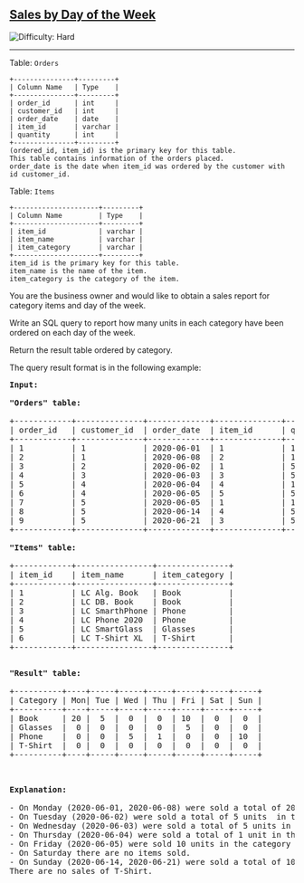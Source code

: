 <h2><a href="https://leetcode.com/problems/sales-by-day-of-the-week/description/">Sales by Day of the Week</a></h2> <img src='https://img.shields.io/badge/Difficulty-Hard-red' alt='Difficulty: Hard' /><hr><div><p>Table: <code>Orders</code></p>
<pre><code>+---------------+---------+
| Column Name   | Type    |
+---------------+---------+
| order_id      | int     |
| customer_id   | int     |
| order_date    | date    | 
| item_id       | varchar |
| quantity      | int     |
+---------------+---------+
(ordered_id, item_id) is the primary key for this table.
This table contains information of the orders placed.
order_date is the date when item_id was ordered by the customer with id customer_id.
</code></pre>
<p>Table: <code>Items</code></p>
<pre><code>+---------------------+---------+
| Column Name         | Type    |
+---------------------+---------+
| item_id             | varchar |
| item_name           | varchar |
| item_category       | varchar |
+---------------------+---------+
item_id is the primary key for this table.
item_name is the name of the item.
item_category is the category of the item.
</code></pre>


<p>You are the business owner and would like to obtain a sales report for category items and day of the week.</p>
<p>Write an SQL query to report how many units in each category have been ordered on each day of the week.</p>
<p>Return the result table ordered by category.</p>
<p>The query result format is in the following example:</p>


<pre>
<strong>Input:</strong> 

<strong>"Orders" table:</strong> 

+------------+--------------+-------------+--------------+-------------+
| order_id   | customer_id  | order_date  | item_id      | quantity    |
+------------+--------------+-------------+--------------+-------------+
| 1          | 1            | 2020-06-01  | 1            | 10          |
| 2          | 1            | 2020-06-08  | 2            | 10          |
| 3          | 2            | 2020-06-02  | 1            | 5           |
| 4          | 3            | 2020-06-03  | 3            | 5           |
| 5          | 4            | 2020-06-04  | 4            | 1           |
| 6          | 4            | 2020-06-05  | 5            | 5           |
| 7          | 5            | 2020-06-05  | 1            | 10          |
| 8          | 5            | 2020-06-14  | 4            | 5           |
| 9          | 5            | 2020-06-21  | 3            | 5           |
+------------+--------------+-------------+--------------+-------------+

<strong>"Items" table:</strong> 

+------------+----------------+---------------+
| item_id    | item_name      | item_category |
+------------+----------------+---------------+
| 1          | LC Alg. Book   | Book          |
| 2          | LC DB. Book    | Book          |
| 3          | LC SmarthPhone | Phone         |
| 4          | LC Phone 2020  | Phone         |
| 5          | LC SmartGlass  | Glasses       |
| 6          | LC T-Shirt XL  | T-Shirt       |
+------------+----------------+---------------+

</pre>

<pre>
<strong>"Result" table:</strong> 

+----------+----+-----+-----+-----+-----+-----+-----+
| Category | Mon| Tue | Wed | Thu | Fri | Sat | Sun |
+----------+----+-----+-----+-----+-----+-----+-----+
| Book     | 20 |  5  |  0  |  0  | 10  |  0  |  0  |
| Glasses  |  0 |  0  |  0  |  0  |  5  |  0  |  0  |
| Phone    |  0 |  0  |  5  |  1  |  0  |  0  | 10  |
| T-Shirt  |  0 |  0  |  0  |  0  |  0  |  0  |  0  |
+----------+----+-----+-----+-----+-----+-----+-----+

</pre>

<pre>

<strong>Explanation:</strong> 

- On Monday (2020-06-01, 2020-06-08) were sold a total of 20 units (10 + 10) in the category Book (ids: 1, 2).
- On Tuesday (2020-06-02) were sold a total of 5 units  in the category Book (ids: 1, 2).
- On Wednesday (2020-06-03) were sold a total of 5 units in the category Phone (ids: 3, 4).
- On Thursday (2020-06-04) were sold a total of 1 unit in the category Phone (ids: 3, 4).
- On Friday (2020-06-05) were sold 10 units in the category Book (ids: 1, 2) and 5 units in Glasses (ids: 5).
- On Saturday there are no items sold.
- On Sunday (2020-06-14, 2020-06-21) were sold a total of 10 units (5 +5) in the category Phone (ids: 3, 4).
There are no sales of T-Shirt.
</code>
</pre>
</div>
